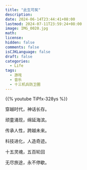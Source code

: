 ```yaml
---
title: "此生可矣"
description: 
date: 2024-06-14T23:44:41+08:00
lastmod: 2024-07-11T23:59:24+08:00
image: IMG_0020.jpg
math: 
license: 
hidden: false
comments: false
isCJKLanguage: false
draft: false
categories:
  - Life
tags:
  - 游戏
  - 音乐
  - 十三机兵防卫圈
---
```


{{% youtube TiPfx-328ys %}}

穿越时代，神话长存。

顽童涌现，绵延海滨。

传承人性，跨越未来。



科技进化，人造奇迹。

十五灵魂，五百轮回

无尽旅途，永不停歇。
